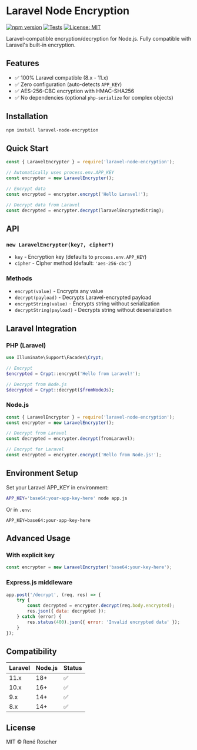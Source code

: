 # Laravel Node Encryption

[![npm version](https://badge.fury.io/js/laravel-node-encryption.svg)](https://badge.fury.io/js/laravel-node-encryption)
[![Tests](https://github.com/Rene-Roscher/laravel-node-encryption/actions/workflows/test.yml/badge.svg)](https://github.com/Rene-Roscher/laravel-node-encryption/actions/workflows/test.yml)
[![License: MIT](https://img.shields.io/badge/License-MIT-yellow.svg)](https://opensource.org/licenses/MIT)

Laravel-compatible encryption/decryption for Node.js. Fully compatible with Laravel's built-in encryption.

## Features

- ✅ 100% Laravel compatible (8.x - 11.x)
- ✅ Zero configuration (auto-detects `APP_KEY`)
- ✅ AES-256-CBC encryption with HMAC-SHA256
- ✅ No dependencies (optional `php-serialize` for complex objects)

## Installation

```bash
npm install laravel-node-encryption
```

## Quick Start

```javascript
const { LaravelEncrypter } = require('laravel-node-encryption');

// Automatically uses process.env.APP_KEY
const encrypter = new LaravelEncrypter();

// Encrypt data
const encrypted = encrypter.encrypt('Hello Laravel!');

// Decrypt data from Laravel
const decrypted = encrypter.decrypt(laravelEncryptedString);
```

## API

### `new LaravelEncrypter(key?, cipher?)`

- `key` - Encryption key (defaults to `process.env.APP_KEY`)
- `cipher` - Cipher method (default: `'aes-256-cbc'`)

### Methods

- `encrypt(value)` - Encrypts any value
- `decrypt(payload)` - Decrypts Laravel-encrypted payload
- `encryptString(value)` - Encrypts string without serialization
- `decryptString(payload)` - Decrypts string without deserialization

## Laravel Integration

### PHP (Laravel)
```php
use Illuminate\Support\Facades\Crypt;

// Encrypt
$encrypted = Crypt::encrypt('Hello from Laravel!');

// Decrypt from Node.js
$decrypted = Crypt::decrypt($fromNodeJs);
```

### Node.js
```javascript
const { LaravelEncrypter } = require('laravel-node-encryption');
const encrypter = new LaravelEncrypter();

// Decrypt from Laravel
const decrypted = encrypter.decrypt(fromLaravel);

// Encrypt for Laravel
const encrypted = encrypter.encrypt('Hello from Node.js!');
```

## Environment Setup

Set your Laravel APP_KEY in environment:

```bash
APP_KEY='base64:your-app-key-here' node app.js
```

Or in `.env`:
```
APP_KEY=base64:your-app-key-here
```

## Advanced Usage

### With explicit key
```javascript
const encrypter = new LaravelEncrypter('base64:your-key-here');
```

### Express.js middleware
```javascript
app.post('/decrypt', (req, res) => {
    try {
        const decrypted = encrypter.decrypt(req.body.encrypted);
        res.json({ data: decrypted });
    } catch (error) {
        res.status(400).json({ error: 'Invalid encrypted data' });
    }
});
```

## Compatibility

| Laravel | Node.js | Status |
|---------|---------|--------|
| 11.x    | 18+     | ✅     |
| 10.x    | 16+     | ✅     |
| 9.x     | 14+     | ✅     |
| 8.x     | 14+     | ✅     |

## License

MIT © René Roscher
